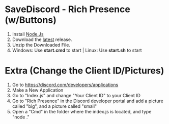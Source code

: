 # SaveDiscord - Rich Presence (w/Buttons)

1. Install [Node.Js](https://nodejs.org/en/)
2. Download the [latest](https://github.com/MorrisSeemann/SaveDiscord_Rich-Presence/archive/refs/tags/Latest.zip) release.
3. Unzip the Downloaded File.
4. Windows: Use **start.cmd** to start | Linux: Use **start.sh** to start


# Extra (Change the Client ID/Pictures)

1. Go to https://discord.com/developers/applications
2. Make a New Application
3. Go to "Index.js" and change "Your Client ID" to your Client ID
4. Go to "Rich Presence" in the Discord developer portal and add a picture called "big", and a picture called "small"
5. Open a "Cmd" in the folder where the index.js is located, and type "node ."
